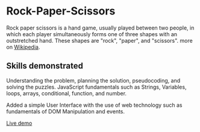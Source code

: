 # Rock-Paper-Scissors

Rock paper scissors is a hand game, usually played between two people, in which each player simultaneously forms one of three shapes with an outstretched hand. These shapes are "rock", "paper", and "scissors". more on [Wikipedia](https://en.wikipedia.org/wiki/Rock_paper_scissors). 

## Skills demonstrated

Understanding the problem, planning the solution, pseudocoding, and solving the puzzles. JavaScript fundamentals such as Strings, Variables, loops, arrays, conditional, function, and number. 

Added a simple User Interface with the use of web technology such as fundamentals of DOM Manipulation and events.

[Live demo](https://firedragongod.github.io/Rock-Paper-Scissors/)